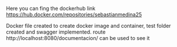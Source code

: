 Here you can fing the dockerhub link
https://hub.docker.com/repositories/sebastianmedina25

Docker file created to create docker image and container, test folder created and swagger implemented. route http://localhost:8080/documentacion/ can be used to see it
